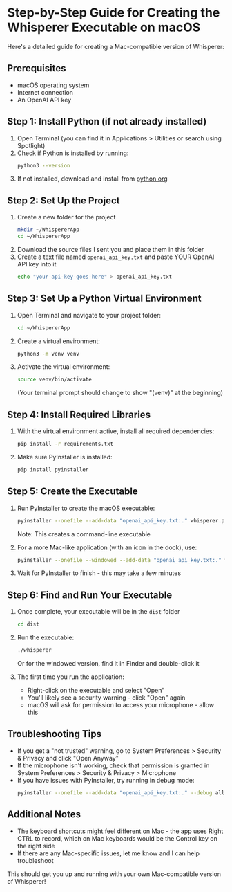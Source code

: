 # Step-by-Step Guide for Creating the Whisperer Executable on macOS

Here's a detailed guide for creating a Mac-compatible version of Whisperer:

## Prerequisites
- macOS operating system
- Internet connection
- An OpenAI API key

## Step 1: Install Python (if not already installed)
1. Open Terminal (you can find it in Applications > Utilities or search using Spotlight)
2. Check if Python is installed by running:
   ```bash
   python3 --version
   ```
3. If not installed, download and install from [python.org](https://www.python.org/downloads/macos/)

## Step 2: Set Up the Project
1. Create a new folder for the project
   ```bash
   mkdir ~/WhispererApp
   cd ~/WhispererApp
   ```
2. Download the source files I sent you and place them in this folder
3. Create a text file named `openai_api_key.txt` and paste YOUR OpenAI API key into it
   ```bash
   echo "your-api-key-goes-here" > openai_api_key.txt
   ```

## Step 3: Set Up a Python Virtual Environment
1. Open Terminal and navigate to your project folder:
   ```bash
   cd ~/WhispererApp
   ```
2. Create a virtual environment:
   ```bash
   python3 -m venv venv
   ```
3. Activate the virtual environment:
   ```bash
   source venv/bin/activate
   ```
   (Your terminal prompt should change to show "(venv)" at the beginning)

## Step 4: Install Required Libraries
1. With the virtual environment active, install all required dependencies:
   ```bash
   pip install -r requirements.txt
   ```
2. Make sure PyInstaller is installed:
   ```bash
   pip install pyinstaller
   ```

## Step 5: Create the Executable
1. Run PyInstaller to create the macOS executable:
   ```bash
   pyinstaller --onefile --add-data "openai_api_key.txt:." whisperer.py
   ```
   Note: This creates a command-line executable

2. For a more Mac-like application (with an icon in the dock), use:
   ```bash
   pyinstaller --onefile --windowed --add-data "openai_api_key.txt:." whisperer.py
   ```

3. Wait for PyInstaller to finish - this may take a few minutes

## Step 6: Find and Run Your Executable
1. Once complete, your executable will be in the `dist` folder
   ```bash
   cd dist
   ```
2. Run the executable:
   ```bash
   ./whisperer
   ```
   Or for the windowed version, find it in Finder and double-click it

3. The first time you run the application:
   - Right-click on the executable and select "Open"
   - You'll likely see a security warning - click "Open" again
   - macOS will ask for permission to access your microphone - allow this

## Troubleshooting Tips
- If you get a "not trusted" warning, go to System Preferences > Security & Privacy and click "Open Anyway"
- If the microphone isn't working, check that permission is granted in System Preferences > Security & Privacy > Microphone
- If you have issues with PyInstaller, try running in debug mode:
  ```bash
  pyinstaller --onefile --add-data "openai_api_key.txt:." --debug all whisperer.py
  ```

## Additional Notes
- The keyboard shortcuts might feel different on Mac - the app uses Right CTRL to record, which on Mac keyboards would be the Control key on the right side
- If there are any Mac-specific issues, let me know and I can help troubleshoot

This should get you up and running with your own Mac-compatible version of Whisperer!